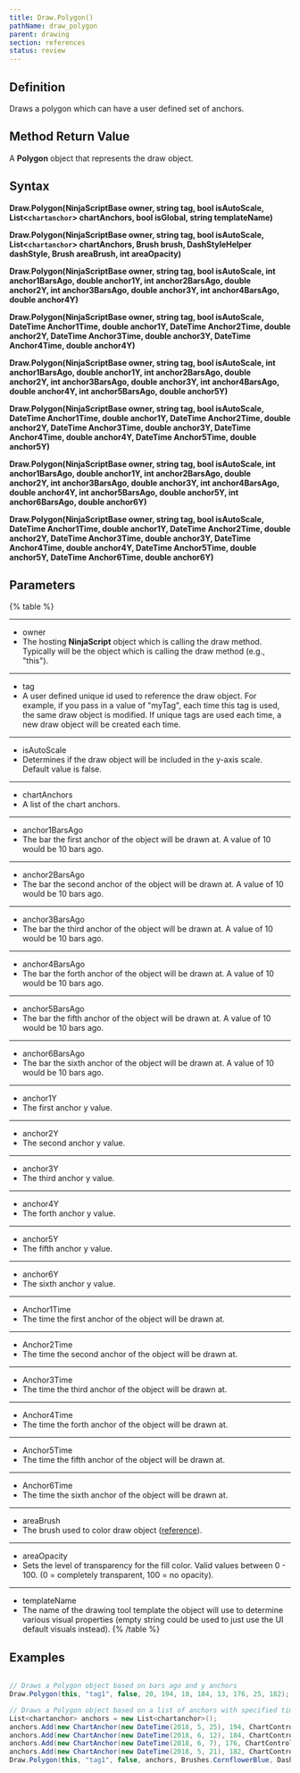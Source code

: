 ```yaml
---
title: Draw.Polygon()
pathName: draw_polygon
parent: drawing
section: references
status: review
---
```


## Definition

Draws a polygon which can have a user defined set of anchors.

## Method Return Value

A **Polygon** object that represents the draw object.

## Syntax

**Draw.Polygon(NinjaScriptBase owner, string tag, bool isAutoScale, List<`chartanchor`> chartAnchors, bool isGlobal, string templateName)**

**Draw.Polygon(NinjaScriptBase owner, string tag, bool isAutoScale, List<`chartanchor`> chartAnchors, Brush brush, DashStyleHelper dashStyle, Brush areaBrush, int areaOpacity)**

**Draw.Polygon(NinjaScriptBase owner, string tag, bool isAutoScale, int anchor1BarsAgo, double anchor1Y, int anchor2BarsAgo, double anchor2Y, int anchor3BarsAgo, double anchor3Y, int anchor4BarsAgo, double anchor4Y)**

**Draw.Polygon(NinjaScriptBase owner, string tag, bool isAutoScale, DateTime Anchor1Time, double anchor1Y, DateTime Anchor2Time, double anchor2Y, DateTime Anchor3Time, double anchor3Y, DateTime Anchor4Time, double anchor4Y)**

**Draw.Polygon(NinjaScriptBase owner, string tag, bool isAutoScale, int anchor1BarsAgo, double anchor1Y, int anchor2BarsAgo, double anchor2Y, int anchor3BarsAgo, double anchor3Y, int anchor4BarsAgo, double anchor4Y, int anchor5BarsAgo, double anchor5Y)**

**Draw.Polygon(NinjaScriptBase owner, string tag, bool isAutoScale, DateTime Anchor1Time, double anchor1Y, DateTime Anchor2Time, double anchor2Y, DateTime Anchor3Time, double anchor3Y, DateTime Anchor4Time, double anchor4Y, DateTime Anchor5Time, double anchor5Y)**

**Draw.Polygon(NinjaScriptBase owner, string tag, bool isAutoScale, int anchor1BarsAgo, double anchor1Y, int anchor2BarsAgo, double anchor2Y, int anchor3BarsAgo, double anchor3Y, int anchor4BarsAgo, double anchor4Y, int anchor5BarsAgo, double anchor5Y, int anchor6BarsAgo, double anchor6Y)**

**Draw.Polygon(NinjaScriptBase owner, string tag, bool isAutoScale, DateTime Anchor1Time, double anchor1Y, DateTime Anchor2Time, double anchor2Y, DateTime Anchor3Time, double anchor3Y, DateTime Anchor4Time, double anchor4Y, DateTime Anchor5Time, double anchor5Y, DateTime Anchor6Time, double anchor6Y)**

## Parameters

{% table %}

---

* owner
* The hosting **NinjaScript** object which is calling the draw method. Typically will be the object which is calling the draw method (e.g., "this").

---

* tag
* A user defined unique id used to reference the draw object. For example, if you pass in a value of "myTag", each time this tag is used, the same draw object is modified. If unique tags are used each time, a new draw object will be created each time.

---

* isAutoScale
* Determines if the draw object will be included in the y-axis scale. Default value is false.

---

* chartAnchors
* A list of the chart anchors.

---

* anchor1BarsAgo
* The bar the first anchor of the object will be drawn at. A value of 10 would be 10 bars ago.

---

* anchor2BarsAgo
* The bar the second anchor of the object will be drawn at. A value of 10 would be 10 bars ago.

---

* anchor3BarsAgo
* The bar the third anchor of the object will be drawn at. A value of 10 would be 10 bars ago.

---

* anchor4BarsAgo
* The bar the forth anchor of the object will be drawn at. A value of 10 would be 10 bars ago.

---

* anchor5BarsAgo
* The bar the fifth anchor of the object will be drawn at. A value of 10 would be 10 bars ago.

---

* anchor6BarsAgo
* The bar the sixth anchor of the object will be drawn at. A value of 10 would be 10 bars ago.

---

* anchor1Y
* The first anchor y value.

---

* anchor2Y
* The second anchor y value.

---

* anchor3Y
* The third anchor y value.

---

* anchor4Y
* The forth anchor y value.

---

* anchor5Y
* The fifth anchor y value.

---

* anchor6Y
* The sixth anchor y value.

---

* Anchor1Time
* The time the first anchor of the object will be drawn at.

---

* Anchor2Time
* The time the second anchor of the object will be drawn at.

---

* Anchor3Time
* The time the third anchor of the object will be drawn at.

---

* Anchor4Time
* The time the forth anchor of the object will be drawn at.

---

* Anchor5Time
* The time the fifth anchor of the object will be drawn at.

---

* Anchor6Time
* The time the sixth anchor of the object will be drawn at.

---

* areaBrush
* The brush used to color draw object ([reference](brushes)).

---

* areaOpacity
* Sets the level of transparency for the fill color. Valid values between 0 - 100. (0 = completely transparent, 100 = no opacity).

---

* templateName
* The name of the drawing tool template the object will use to determine various visual properties (empty string could be used to just use the UI default visuals instead).
{% /table %}

## Examples

```csharp

// Draws a Polygon object based on bars ago and y anchors
Draw.Polygon(this, "tag1", false, 20, 194, 10, 184, 13, 176, 25, 182);

// Draws a Polygon object based on a list of anchors with specified times
List<chartanchor> anchors = new List<chartanchor>();
anchors.Add(new ChartAnchor(new DateTime(2018, 5, 25), 194, ChartControl));
anchors.Add(new ChartAnchor(new DateTime(2018, 6, 12), 184, ChartControl));
anchors.Add(new ChartAnchor(new DateTime(2018, 6, 7), 176, ChartControl));
anchors.Add(new ChartAnchor(new DateTime(2018, 5, 21), 182, ChartControl));
Draw.Polygon(this, "tag1", false, anchors, Brushes.CornflowerBlue, DashStyleHelper.Solid, Brushes.CornflowerBlue, 40);

```
